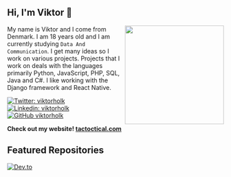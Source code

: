 <h2> Hi, I'm Viktor 👋</h2>
<img align='right' src="https://i.pinimg.com/originals/6c/90/28/6c90288d7e10d46d18895f17f420a92c.gif" width="230">

My name is Viktor and I come from Denmark.
I am 18 years old and I am currently studying ``Data And Communication``.
I get many ideas so I work on various projects.
Projects that I work on deals with the languages primarily Python, JavaScript, PHP, SQL, Java and C#.
I like working with the Django framework and React Native.

[![Twitter: viktorholk](https://img.shields.io/twitter/follow/viktorholk?style=social)](https://twitter.com/viktorholk)
[![Linkedin: viktorholk](https://img.shields.io/badge/-viktorholk-blue?style=flat-square&logo=Linkedin&logoColor=white&link=https://www.linkedin.com/in/viktorholk/)](https://www.linkedin.com/in/viktorholk/)
[![GitHub viktorholk](https://img.shields.io/github/followers/viktorholk?label=follow&style=social)](https://github.com/viktorholk)

**Check out my website! [tactoctical.com](http://tactoctical.com)**
<h2>Featured Repositories </h2>

[![Dev.to](https://github-readme-stats.vercel.app/api/pin/?username=viktorholk&repo=Script-Interactor)](https://github.com/thepracticaldev/dev.to)
